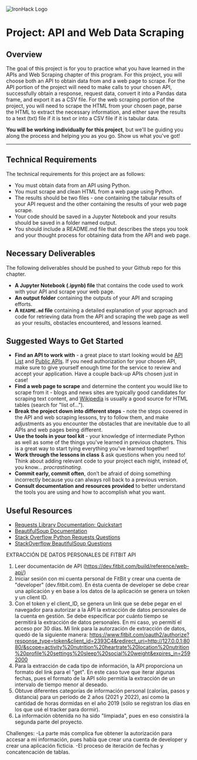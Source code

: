 ![IronHack Logo](https://s3-eu-west-1.amazonaws.com/ih-materials/uploads/upload_d5c5793015fec3be28a63c4fa3dd4d55.png)

# Project: API and Web Data Scraping

## Overview

The goal of this project is for you to practice what you have learned in the APIs and Web Scraping chapter of this program. For this project, you will choose both an API to obtain data from and a web page to scrape. For the API portion of the project will need to make calls to your chosen API, successfully obtain a response, request data, convert it into a Pandas data frame, and export it as a CSV file. For the web scraping portion of the project, you will need to scrape the HTML from your chosen page, parse the HTML to extract the necessary information, and either save the results to a text (txt) file if it is text or into a CSV file if it is tabular data.

**You will be working individually for this project**, but we'll be guiding you along the process and helping you as you go. Show us what you've got!

---

## Technical Requirements

The technical requirements for this project are as follows:

* You must obtain data from an API using Python.
* You must scrape and clean HTML from a web page using Python.
* The results should be two files - one containing the tabular results of your API request and the other containing the results of your web page scrape.
* Your code should be saved in a Jupyter Notebook and your results should be saved in a folder named output.
* You should include a README.md file that describes the steps you took and your thought process for obtaining data from the API and web page.

## Necessary Deliverables

The following deliverables should be pushed to your Github repo for this chapter.

* **A Jupyter Notebook (.ipynb) file** that contains the code used to work with your API and scrape your web page.
* **An output folder** containing the outputs of your API and scraping efforts.
* **A ``README.md`` file** containing a detailed explanation of your approach and code for retrieving data from the API and scraping the web page as well as your results, obstacles encountered, and lessons learned.

## Suggested Ways to Get Started

* **Find an API to work with** - a great place to start looking would be [API List](https://apilist.fun/) and [Public APIs](https://github.com/toddmotto/public-apis). If you need authorization for your chosen API, make sure to give yourself enough time for the service to review and accept your application. Have a couple back-up APIs chosen just in case!
* **Find a web page to scrape** and determine the content you would like to scrape from it - blogs and news sites are typically good candidates for scraping text content, and [Wikipedia](https://www.wikipedia.org/) is usually a good source for HTML tables (search for "list of...").
* **Break the project down into different steps** - note the steps covered in the API and web scraping lessons, try to follow them, and make adjustments as you encounter the obstacles that are inevitable due to all APIs and web pages being different.
* **Use the tools in your tool kit** - your knowledge of intermediate Python as well as some of the things you've learned in previous chapters. This is a great way to start tying everything you've learned together!
* **Work through the lessons in class** & ask questions when you need to! Think about adding relevant code to your project each night, instead of, you know... _procrastinating_.
* **Commit early, commit often**, don’t be afraid of doing something incorrectly because you can always roll back to a previous version.
* **Consult documentation and resources provided** to better understand the tools you are using and how to accomplish what you want.

## Useful Resources

* [Requests Library Documentation: Quickstart](http://docs.python-requests.org/en/master/user/quickstart/)
* [BeautifulSoup Documentation](https://www.crummy.com/software/BeautifulSoup/bs4/doc/)
* [Stack Overflow Python Requests Questions](https://stackoverflow.com/questions/tagged/python-requests)
* [StackOverflow BeautifulSoup Questions](https://stackoverflow.com/questions/tagged/beautifulsoup)


EXTRACCIÓN DE DATOS PERSONALES DE FITBIT API

1. Leer documentación de API (https://dev.fitbit.com/build/reference/web-api/)
2. Iniciar sesión con mi cuenta personal de FitBit y crear una cuenta de "developer" (dev.fitbit.com). En ésta cuenta de developer se debe crear una aplicación y en base a los datos de la aplicación se genera un token y un client ID.
3. Con el token y el client_ID, se genera un link que se debe pegar en el navegador para autorizar a la API la extracción de datos personales de la cuenta en gestión. Se debe especificar por cuánto tiempo se permitirá la extracción de datos personales. En mi caso, yo permití el acceso por 30 días. Mi link para la autorzación de extracción de datos, quedó de la siguiente manera: 
https://www.fitbit.com/oauth2/authorize?response_type=token&client_id=2393C4&redirect_uri=http://127.0.0.1:8080/&scope=activity%20nutrition%20heartrate%20location%20nutrition%20profile%20settings%20sleep%20social%20weight&expires_in=2592000
4. Para la extracción de cada tipo de información, la API proporciona un formato del link para el "get". En este caso tuve que iterar algunas fechas, pues el formato de la API sólo permitía la extracción de un intervalo de tiempo menor al deseado.
5. Obtuve diferentes categorías de información personal (calorías, pasos y distancia) para un período de 2 años (2021 y 2022), así como la cantidad de horas dormidas en el año 2019 (sólo se registran los días en los que usé el tracker para dormir).
6. La información obtenida no ha sido "limpiada", pues en eso consistirá la segunda parte del proyecto.

Challenges:
-La parte más complica fue obtener la autorización para accesar a mi información, pues había que crear una cuenta de developer y crear una aplicación ficticia.
-El proceso de iteración de fechas y concatencación de tablas.